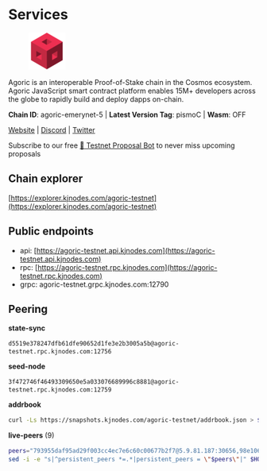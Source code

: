# Services

<figure><img src="https://raw.githubusercontent.com/kj89/cosmos-images/main/logos/agoric.png" alt=""><figcaption></figcaption></figure>

Agoric is an interoperable Proof-of-Stake chain in the Cosmos ecosystem.  Agoric JavaScript smart contract platform enables 15M+ developers across the  globe to rapidly build and deploy dapps on-chain.

**Chain ID**: agoric-emerynet-5 | **Latest Version Tag**: pismoC | **Wasm**: OFF

[Website](https://agoric.com) | [Discord](https://discord.com/invite/qDW8DRes4s) | [Twitter](https://twitter.com/agoric)



Subscribe to our free [🤖 Testnet Proposal Bot](https://t.me/kjnodes_testnet_proposal_bot) to never miss upcoming proposals


## Chain explorer
[https://explorer.kjnodes.com/agoric-testnet](https://explorer.kjnodes.com/agoric-testnet)

## Public endpoints

* api: [https://agoric-testnet.api.kjnodes.com](https://agoric-testnet.api.kjnodes.com)
* rpc: [https://agoric-testnet.rpc.kjnodes.com](https://agoric-testnet.rpc.kjnodes.com)
* grpc: agoric-testnet.grpc.kjnodes.com:12790

## Peering

**state-sync**

```text
d5519e378247dfb61dfe90652d1fe3e2b3005a5b@agoric-testnet.rpc.kjnodes.com:12756
```

**seed-node**

```text
3f472746f46493309650e5a033076689996c8881@agoric-testnet.rpc.kjnodes.com:12759
```

**addrbook**
```bash
curl -Ls https://snapshots.kjnodes.com/agoric-testnet/addrbook.json > $HOME/.agoric/config/addrbook.json
```

**live-peers** (9)
```bash
peers="793955daf95ad29f003cc4ec7e6c60c00677b2f7@5.9.81.187:30656,98e1069b1cfc445e377eda6a0eadd94f7877065d@162.55.169.76:26656,33b1734490b9fbbb18aef821d9e023efe99366bc@84.85.89.213:26656,4dee5e4456307469d037c35eb0157f1f252b3f99@135.181.35.255:26656,b7a728cbf102ff45dca7d9dc5b433408e240649f@65.109.23.114:14456,8dfb920cdc2eba42b688f44fdd26e12dabfbb6a9@95.217.130.111:27656,029b9018489d618e4368e9af34599e07a9fc07c9@34.67.193.183:26656,b74a421ccb5b9928a6a1a158c26189f18319c344@65.108.226.183:14456,d5519e378247dfb61dfe90652d1fe3e2b3005a5b@65.109.68.190:12756"
sed -i -e "s|^persistent_peers *=.*|persistent_peers = \"$peers\"|" $HOME/.agoric/config/config.toml
```
